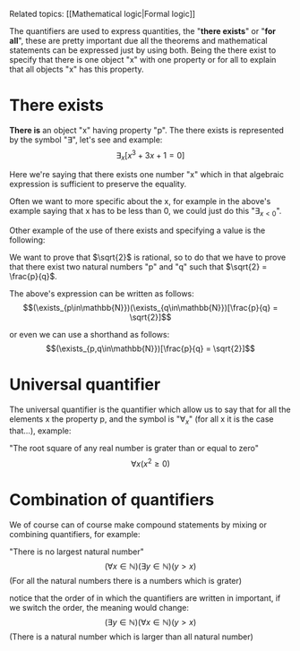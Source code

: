 Related topics: [[Mathematical logic|Formal logic]]

The quantifiers are used to express quantities, the "**there exists**" or "**for all**", these are pretty important due all the theorems and mathematical statements can be expressed just by using both. Being the there exist to specify that there is one object "x" with one property or for all to explain that all objects "x" has this property. 

# There exists

**There is** an object "x" having property "p". The there exists is represented by the symbol "$\exists$", let's see and example: 
$$\exists_x[x^3+3x+1=0]$$

Here we're saying that there exists one number "x" which in that algebraic expression is sufficient to preserve the equality. 

Often we want to more specific about the x, for example in the above's example saying that x has to be less than 0, we could just do this "$\exists_{x<0}$".

Other example of the use of there exists and specifying a value is the following: 

We want to prove that $\sqrt{2}$ is rational, so to do that we have to prove that there exist two natural numbers "p" and "q" such that $\sqrt{2} = \frac{p}{q}$.

The above's expression can be written as follows: 
$$(\exists_{p\in\mathbb{N}})(\exists_{q\in\mathbb{N}})[\frac{p}{q} = \sqrt{2}]$$

or even we can use a shorthand as follows:
$$(\exists_{p,q\in\mathbb{N}})[\frac{p}{q} = \sqrt{2}]$$

# Universal quantifier

The universal quantifier is the quantifier which allow us to say that for all the elements x the property p, and the symbol is "$\forall_x$" (for all x it is the case that...), example: 

"The root square of any real number is grater than or equal to zero"
$$\forall x(x^{2} \ge 0)$$ 
# Combination of quantifiers

We of course can of course make compound statements by mixing or combining quantifiers, for example:

"There is no largest natural number"
$$(\forall x\in\mathbb{N})(\exists y\in \mathbb{N})(y>x)$$
(For all the natural numbers there is a numbers which is grater)

notice that the order of in which the quantifiers are written in important, if we switch the order, the meaning would change: 
$$(\exists y\in \mathbb{N})(\forall x\in\mathbb{N})(y>x)$$
(There is a natural number which is larger than all natural number) 